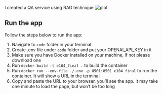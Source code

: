 I created a QA service using RAG technique
![plot](rag.png)

## Run the app
Follow the steps below to run the app:

1. Navigate to `code` folder in your terminal 
2. Create .env file under `code` folder and put your OPENAI_API_KEY in it 
3. Make sure you have Docker installed on your machine, if not please download one
4. Run `docker build -t e104_final .` to build the container
5. Run `docker run --env-file ./.env -p 8501:8501 e104_final` to run the container. It will show a URL in the terminal 
6. Copy and paste the URL to your browser, you’ll see the app. It may take one minute to load the page, but won’t be too long
